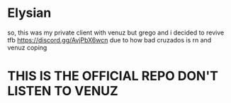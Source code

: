 # Elysian
so, this was my private client with venuz but grego and i decided to revive tfb https://discord.gg/AvjPbX6wcn due to how bad cruzados is rn and venuz coping
# THIS IS THE OFFICIAL REPO DON'T LISTEN TO VENUZ
